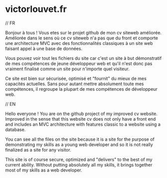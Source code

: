 # victorlouvet.fr

// FR

Bonjour à tous ! Vous etes sur le projet github de mon cv siteweb améliorée. 
Améliorée dans le sens où ce cv siteweb n'a pas que du front et comporte une architecture MVC avec des fonctionnalités classiques à un site web faisant appel à une base de données.

Vous pouvez voir tout les fichiers du site car c'est un site à but démonstratif de mes compétences de jeune développeur web et qu'il n'est donc pas vraiment finalisé comme un
site pour n'importe quel visiteur. 

Ce site est bien sur sécurisée, optimisé et "fournit" du mieux de mes capacités actuelles. Sans pour autant mettre absolument toute mes compétences, 
il regroupe la plupart de mes compétences de développeur web.

// EN

Hello everyone ! You are on the github project of my improved cv website.
Improved in the sense that this website cv does not only have a front end and includes an MVC architecture with features classic to a website using a database.

You can see all the files on the site because it is a site for the purpose of demonstrating my skills as a young web developer and so it is not really finalized as a
site for any visitor.

This site is of course secure, optimized and "delivers" to the best of my current ability. Without putting absolutely all my skills,
it brings together most of my skills as a web developer.
